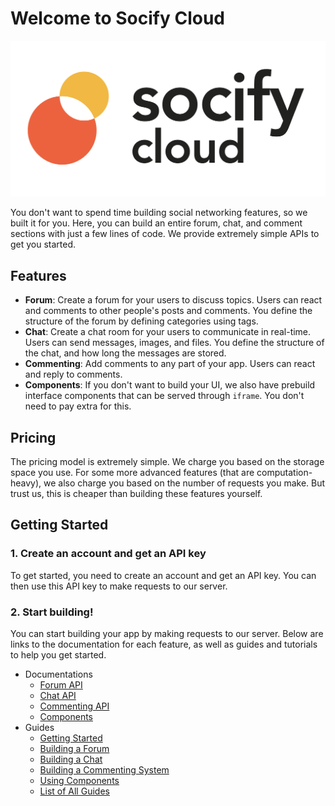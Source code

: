 # Welcome to Socify Cloud

![Socify Cloud Logo](./assets/logo.png)

You don't want to spend time building social networking features, so we built it for you. Here, you can build an entire forum, chat, and comment sections with just a few lines of code. We provide extremely simple APIs to get you started. 

## Features

- **Forum**: Create a forum for your users to discuss topics. Users can react and comments to other people's posts and comments. You define the structure of the forum by defining categories using tags. 
- **Chat**: Create a chat room for your users to communicate in real-time. Users can send messages, images, and files. You define the structure of the chat, and how long the messages are stored.
- **Commenting**: Add comments to any part of your app. Users can react and reply to comments.
- **Components**: If you don't want to build your UI, we also have prebuild interface components that can be served through `iframe`. You don't need to pay extra for this. 

## Pricing

The pricing model is extremely simple. We charge you based on the storage space you use. For some more advanced features (that are computation-heavy), we also charge you based on the number of requests you make. But trust us, this is cheaper than building these features yourself.

## Getting Started

### 1. Create an account and get an API key

To get started, you need to create an account and get an API key. You can then use this API key to make requests to our server. 

### 2. Start building!

You can start building your app by making requests to our server. Below are links to the documentation for each feature, as well as guides and tutorials to help you get started.

- Documentations
    - [Forum API](./products/forum-api.md)
    - [Chat API](./products/chat-api.md)
    - [Commenting API](./products/commenting-api.md)
    - [Components](./products/components.md)
- Guides
    - [Getting Started](./guides/getting-started.md)
    - [Building a Forum](./guides/building-a-forum.md)
    - [Building a Chat](./guides/building-a-chat.md)
    - [Building a Commenting System](./guides/building-a-commenting-system.md)
    - [Using Components](./guides/using-components.md)
    - [List of All Guides](./guides/catalog.md)



